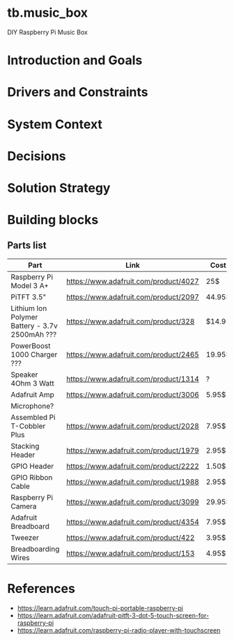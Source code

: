 # tb.music_box
DIY Raspberry Pi Music Box

# Introduction and Goals

# Drivers and Constraints

# System Context

# Decisions

# Solution Strategy

# Building blocks

## Parts list

|Part|Link|Cost|Amount|
|---|---|---|---|
|Raspberry Pi Model 3 A+|https://www.adafruit.com/product/4027|25$|1|
|PiTFT 3.5"|https://www.adafruit.com/product/2097|44.95$|1|
|Lithium Ion Polymer Battery - 3.7v 2500mAh ???|https://www.adafruit.com/product/328|$14.95|2?|
|PowerBoost 1000 Charger ???|https://www.adafruit.com/product/2465|19.95$|1|
|Speaker 4Ohm 3 Watt|https://www.adafruit.com/product/1314|?|1|
|Adafruit Amp|https://www.adafruit.com/product/3006|5.95$|1|
|Microphone?||||
|Assembled Pi T-Cobbler Plus|https://www.adafruit.com/product/2028|7.95$|1|
|Stacking Header|https://www.adafruit.com/product/1979|2.95$|?|
|GPIO Header|https://www.adafruit.com/product/2222|1.50$|?|
|GPIO Ribbon Cable|https://www.adafruit.com/product/1988|2.95$|?|
|Raspberry Pi Camera|https://www.adafruit.com/product/3099|29.95$|?|
|Adafruit Breadboard|https://www.adafruit.com/product/4354|7.95$|1|
|Tweezer|https://www.adafruit.com/product/422|3.95$|1|
|Breadboarding Wires|https://www.adafruit.com/product/153|4.95$|1|

# References

* https://learn.adafruit.com/touch-pi-portable-raspberry-pi
* https://learn.adafruit.com/adafruit-pitft-3-dot-5-touch-screen-for-raspberry-pi
* https://learn.adafruit.com/raspberry-pi-radio-player-with-touchscreen
